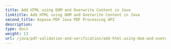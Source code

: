 ```yaml
---
title: Add HTML using DOM and Overwrite Content in Java
linktitle: Add HTML using DOM and Overwrite Content in Java
second_title: Aspose.PDF Java PDF Processing API
description: 
type: docs
weight: 13
url: /java/pdf-validation-and-verification/add-html-using-dom-and-overwrite-content-in-java/
---
```

